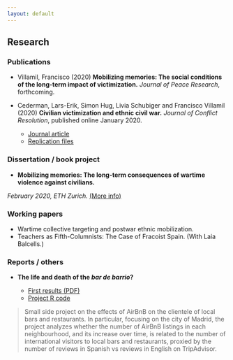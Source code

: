 ```yaml
---
layout: default
---
```


## Research

### Publications

* Villamil, Francisco (2020) **Mobilizing memories: The social conditions of the long-term impact of victimization.** *Journal of Peace Research*, forthcoming.

* Cederman, Lars-Erik, Simon Hug, Livia Schubiger and Francisco Villamil (2020) **Civilian victimization and ethnic civil war.** *Journal of Conflict Resolution*, published online January 2020.

  * [Journal article](https://journals.sagepub.com/doi/full/10.1177/0022002719898873)
  * [Replication files](https://github.com/franvillamil/franvillamil.github.io/raw/master/files/replication_cederman_et_al_2020.zip)

### Dissertation / book project

* **Mobilizing memories: The long-term consequences of wartime violence against civilians.**

*February 2020, ETH Zurich.* [(More info)](./dissertation.html)
    
### Working papers

* Wartime collective targeting and postwar ethnic mobilization.
* Teachers as Fifth-Columnists: The Case of Fracoist Spain. (With Laia Balcells.)

### Reports / others

* **The life and death of the *bar de barrio*?**

  * [First results (PDF)](https://github.com/franvillamil/tripadvisor_reviews/blob/master/writing/report.pdf)
  * [Project R code](https://github.com/franvillamil/tripadvisor_reviews)

> Small side project on the effects of AirBnB on the clientele of local bars and restaurants. In particular, focusing on the city of Madrid, the project analyzes whether the number of AirBnB listings in each neighbourhood, and its increase over time, is related to the number of international visitors to local bars and restaurants, proxied by the number of reviews in Spanish vs reviews in English on TripAdvisor.
